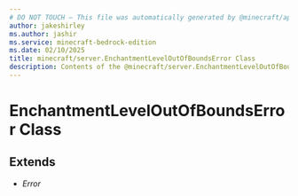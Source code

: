 ```yaml
---
# DO NOT TOUCH — This file was automatically generated by @minecraft/api-docs-generator, to report problems file an issue at https://github.com/Mojang/minecraft-scripting-libraries
author: jakeshirley
ms.author: jashir
ms.service: minecraft-bedrock-edition
ms.date: 02/10/2025
title: minecraft/server.EnchantmentLevelOutOfBoundsError Class
description: Contents of the @minecraft/server.EnchantmentLevelOutOfBoundsError class.
---
```

# EnchantmentLevelOutOfBoundsError Class

## Extends
- *Error*
